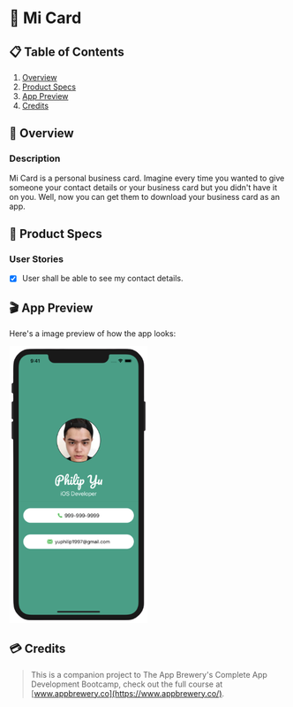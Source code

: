 # 📇 Mi Card

## 📋 Table of Contents
1. [Overview](#-Overview)
2. [Product Specs](#-Product-Specs)
3. [App Preview](#-App-Preview)
5. [Credits](#-Credits)

## 👀 Overview
### Description

Mi Card is a personal business card. Imagine every time you wanted to give someone your contact details or your business card but you didn't have it on you. Well, now you can get them to download your business card as an app.

## 📕 Product Specs
### User Stories

- [X] User shall be able to see my contact details.

## 🎬 App Preview

Here's a image preview of how the app looks:

<img src="https://raw.githubusercontent.com/py415/app-resources/master/GIFs/ios/ios-mi-card.png" width="250" />

## 💳 Credits

>This is a companion project to The App Brewery's Complete App Development Bootcamp, check out the full course at [www.appbrewery.co](https://www.appbrewery.co/).
